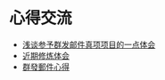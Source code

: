 # 心得交流
* [浅谈参予群发邮件真项项目的一点体会](https://github.com/ZN2017/Sharings/blob/master/Articles/1.md)
* [近期修炼体会](https://github.com/ZN2017/Sharings/blob/master/Articles/2.md)
* [群發郵件心得](https://github.com/ZN2017/Sharings/blob/master/Articles/3.md)
